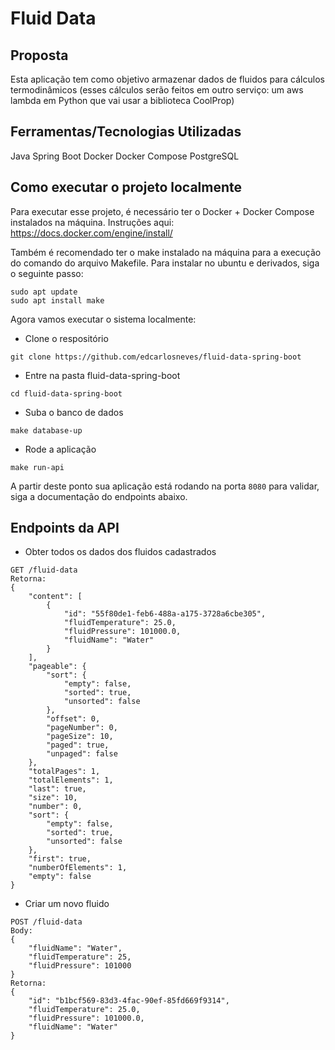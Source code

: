 # Fluid Data

## Proposta

Esta aplicação tem como objetivo armazenar dados de fluidos para cálculos termodinâmicos (esses cálculos serão feitos em outro serviço: um aws lambda em Python que vai usar a biblioteca CoolProp)

## Ferramentas/Tecnologias Utilizadas

Java
Spring Boot
Docker
Docker Compose
PostgreSQL

## Como executar o projeto localmente

Para executar esse projeto, é necessário ter o Docker + Docker Compose instalados na máquina. Instruções aqui: https://docs.docker.com/engine/install/

Também é recomendado ter o make instalado na máquina para a execução do comando do arquivo Makefile. Para instalar no ubuntu e derivados, siga o seguinte passo:

```
sudo apt update
sudo apt install make
```

Agora vamos executar o sistema localmente:

- Clone o respositório

```
git clone https://github.com/edcarlosneves/fluid-data-spring-boot
```

- Entre na pasta fluid-data-spring-boot
```
cd fluid-data-spring-boot
```

- Suba o banco de dados
```
make database-up
```

- Rode a aplicação
```
make run-api
```

A partir deste ponto sua aplicação está rodando na porta `8080` para validar, siga a documentação do endpoints abaixo.

## Endpoints da API
- Obter todos os dados dos fluidos cadastrados

```
GET /fluid-data
Retorna:
{
    "content": [
        {
            "id": "55f80de1-feb6-488a-a175-3728a6cbe305",
            "fluidTemperature": 25.0,
            "fluidPressure": 101000.0,
            "fluidName": "Water"
        }
    ],
    "pageable": {
        "sort": {
            "empty": false,
            "sorted": true,
            "unsorted": false
        },
        "offset": 0,
        "pageNumber": 0,
        "pageSize": 10,
        "paged": true,
        "unpaged": false
    },
    "totalPages": 1,
    "totalElements": 1,
    "last": true,
    "size": 10,
    "number": 0,
    "sort": {
        "empty": false,
        "sorted": true,
        "unsorted": false
    },
    "first": true,
    "numberOfElements": 1,
    "empty": false
}
```
- Criar um novo fluido
```
POST /fluid-data
Body:
{
    "fluidName": "Water",
    "fluidTemperature": 25,
    "fluidPressure": 101000
}
Retorna:
{
    "id": "b1bcf569-83d3-4fac-90ef-85fd669f9314",
    "fluidTemperature": 25.0,
    "fluidPressure": 101000.0,
    "fluidName": "Water"
}
```